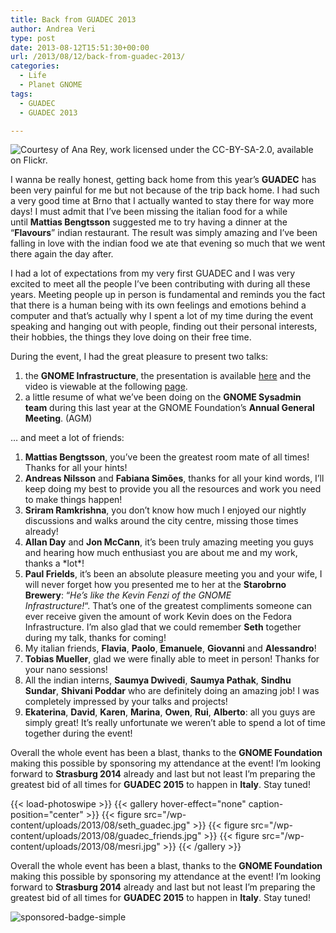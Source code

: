 ```yaml
---
title: Back from GUADEC 2013
author: Andrea Veri
type: post
date: 2013-08-12T15:51:30+00:00
url: /2013/08/12/back-from-guadec-2013/
categories:
  - Life
  - Planet GNOME
tags:
  - GUADEC
  - GUADEC 2013

---
```


![    Courtesy of Ana Rey, work licensed under the <a href="http://creativecommons.org/licenses/by-sa/2.0">CC-BY-SA-2.0</a>, available on <a href="http://www.flickr.com/photos/anarey/9443565644/in/set-72157634976851555">Flickr</a>.
 ](/wp-content/uploads/2013/08/av_guadec.jpg)

I wanna be really honest, getting back home from this year&#8217;s **GUADEC** has been very painful for me but not because of the trip back home. I had such a very good time at Brno that I actually wanted to stay there for way more days! I must admit that I&#8217;ve been missing the italian food for a while until **Mattias Bengtsson** suggested me to try having a dinner at the &#8220;**Flavours**&#8221; indian restaurant. The result was simply amazing and I&#8217;ve been falling in love with the indian food we ate that evening so much that we went there again the day after.

I had a lot of expectations from my very first GUADEC and I was very excited to meet all the people I&#8217;ve been contributing with during all these years. Meeting people up in person is fundamental and reminds you the fact that there is a human being with its own feelings and emotions behind a computer and that&#8217;s actually why I spent a lot of my time during the event speaking and hanging out with people, finding out their personal interests, their hobbies, the things they love doing on their free time.

During the event, I had the great pleasure to present two talks:

  1. the **GNOME Infrastructure**, the presentation is available <a href="http://www.dragonsreach.it/wp-content/uploads/2013/08/The-GNOME-Infrastructure.odp" target="_blank">here</a> and the video is viewable at the following <a href="http://www.superlectures.com/guadec2013/the-gnome-infrastructure" target="_blank">page</a>.
  2. a little resume of what we&#8217;ve been doing on the **GNOME Sysadmin team** during this last year at the GNOME Foundation&#8217;s **Annual General Meeting**. (AGM)

&#8230; and meet a lot of friends:

  1. **Mattias Bengtsson**, you&#8217;ve been the greatest room mate of all times! Thanks for all your hints!
  2. **Andreas Nilsson** and **Fabiana Simões**, thanks for all your kind words, I&#8217;ll keep doing my best to provide you all the resources and work you need to make things happen!
  3. **Sriram Ramkrishna**, you don&#8217;t know how much I enjoyed our nightly discussions and walks around the city centre, missing those times already!
  4. **Allan Day** and **Jon McCann**, it&#8217;s been truly amazing meeting you guys and hearing how much enthusiast you are about me and my work, thanks a \*lot\*!
  5. **Paul Frields**, it&#8217;s been an absolute pleasure meeting you and your wife, I will never forget how you presented me to her at the **Starobrno Brewery**: &#8220;_He&#8217;s like the Kevin Fenzi of the GNOME Infrastructure!_&#8220;. That&#8217;s one of the greatest compliments someone can ever receive given the amount of work Kevin does on the Fedora Infrastructure. I&#8217;m also glad that we could remember **Seth** together during my talk, thanks for coming!
  6. My italian friends, **Flavia**, **Paolo**, **Emanuele**, **Giovanni** and **Alessandro**!
  7. **Tobias Mueller**, glad we were finally able to meet in person! Thanks for your nano sessions!
  8. All the indian interns, **Saumya Dwivedi**, **Saumya Pathak**, **Sindhu Sundar**, **Shivani Poddar** who are definitely doing an amazing job! I was completely impressed by your talks and projects!
  9. **Ekaterina**, **David**, **Karen**, **Marina**, **Owen**, **Rui**, **Alberto**: all you guys are simply great! It&#8217;s really unfortunate we weren&#8217;t able to spend a lot of time together during the event!

Overall the whole event has been a blast, thanks to the **GNOME Foundation** making this possible by sponsoring my attendance at the event! I&#8217;m looking forward to **Strasburg 2014** already and last but not least I&#8217;m preparing the greatest bid of all times for **GUADEC 2015** to happen in **Italy**. Stay tuned!

{{< load-photoswipe >}}
{{< gallery hover-effect="none" caption-position="center" >}}
  {{< figure src="/wp-content/uploads/2013/08/seth_guadec.jpg" >}}
  {{< figure src="/wp-content/uploads/2013/08/guadec_friends.jpg" >}}
  {{< figure src="/wp-content/uploads/2013/08/mesri.jpg" >}}
{{< /gallery >}}

Overall the whole event has been a blast, thanks to the **GNOME Foundation** making this possible by sponsoring my attendance at the event! I&#8217;m looking forward to **Strasburg 2014** already and last but not least I&#8217;m preparing the greatest bid of all times for **GUADEC 2015** to happen in **Italy**. Stay tuned!

![sponsored-badge-simple](/wp-content/uploads/2013/08/sponsored-badge-simple.png)
<br>

